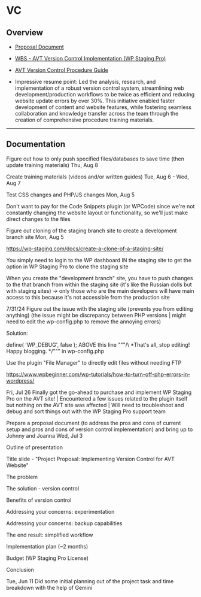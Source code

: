 # VC

## Overview


- [Proposal Document](https://docs.google.com/presentation/d/1VBq04JXDPAGHs2TQ4BMvtFasOWDat4eD/edit#slide=id.p2)

- [WBS - AVT Version Control Implementation (WP Staging Pro)](https://docs.google.com/document/d/1aGZpPTFO3D_grJ1oe2mDQRMdRzp63e8vkJDijbE7TMY/edit)

- [AVT Version Control Procedure Guide](https://docs.google.com/document/d/1S4QSLErt_L4nE8XTKEmNhX0P-yvQIhcPWlx3jSVwTHE/edit?pli=1)

- Impressive resume point: Led the analysis, research, and implementation of a robust version control system, streamlining web development/production workflows to be twice as efficient and reducing website update errors by over 30%. This initiative enabled faster development of content and website features, while fostering seamless collaboration and knowledge transfer across the team through the creation of comprehensive procedure training materials.






---


## Documentation
Figure out how to only push specified files/databases to save time (then update training materials) ﻿Thu, Aug 8



Create training materials (videos and/or written guides) ﻿Tue, Aug 6 - Wed, Aug 7



Test CSS changes and PHP/JS changes ﻿Mon, Aug 5

Don't want to pay for the Code Snippets plugin (or WPCode) since we're not constantly changing the website layout or functionality, so we'll just make direct changes to the files

Figure out cloning of the staging branch site to create a development branch site ﻿Mon, Aug 5

https://wp-staging.com/docs/create-a-clone-of-a-staging-site/

You simply need to login to the WP dashboard IN the staging site to get the option in WP Staging Pro to clone the staging site

When you create the "development branch" site, you have to push changes to the that branch from within the staging site (it's like the Russian dolls but with staging sites) -> only those who are the main developers will have main access to this because it's not accessible from the production site



7/31/24 Figure out the issue with the staging site (prevents you from editing anything) (the issue might be discrepancy between PHP versions | might need to edit the wp-config.php to remove the annoying errors)

Solution:

define( 'WP_DEBUG', false ); ABOVE this line """/\ *That's all, stop editing! Happy blogging. */""" in wp-config.php

Use the plugin "File Manager" to directly edit files without needing FTP

https://www.wpbeginner.com/wp-tutorials/how-to-turn-off-php-errors-in-wordpress/





Fri, Jul 26﻿ Finally got the go-ahead to purchase and implement WP Staging Pro on the AVT site! | Encountered a few issues related to the plugin itself but nothing on the AVT site was affected | Will need to troubleshoot and debug and sort things out with the WP Staging Pro support team

Prepare a proposal document (to address the pros and cons of current setup and pros and cons of version control implementation) and bring up to Johnny and Joanna ﻿Wed, Jul 3

Outline of presentation

Title slide - "Project Proposal: Implementing Version Control for AVT Website"

The problem

The solution - version control

Benefits of version control

Addressing your concerns: experimentation

Addressing your concerns: backup capabilities

The end result: simplified workflow

Implementation plan (~2 months)

Budget (WP Staging Pro License)

Conclusion

Tue, Jun 11﻿ Did some initial planning out of the project task and time breakdown with the help of Gemini
